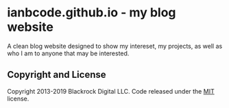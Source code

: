 # ianbcode.github.io - my blog website

A clean blog website designed to show my intereset, my projects, as well as who I am to anyone that may be interested. 

## Copyright and License

Copyright 2013-2019 Blackrock Digital LLC. Code released under the [MIT](https://github.com/BlackrockDigital/startbootstrap-clean-blog/blob/gh-pages/LICENSE) license.
